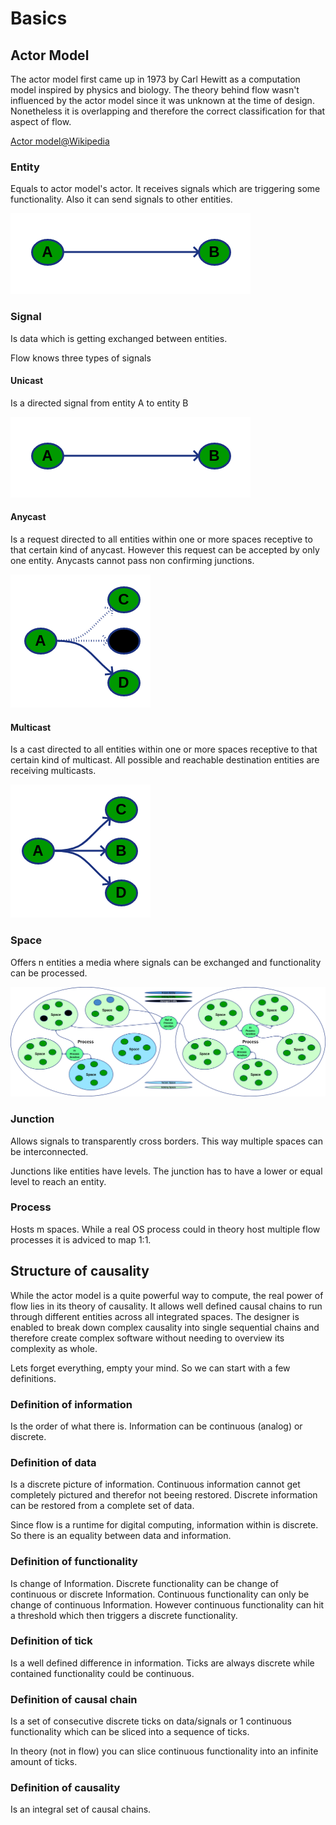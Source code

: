 # Basics
## Actor Model
The actor model first came up in 1973 by Carl Hewitt as a computation model inspired by physics and biology.
The theory behind flow wasn't influenced by the actor model since it was unknown at the time of design.
Nonetheless it is overlapping and therefore the correct classification for that aspect of flow.

[Actor model@Wikipedia](https://en.wikipedia.org/wiki/Actor_model)

### Entity
Equals to actor model's actor.
It receives signals which are triggering some functionality.
Also it can send signals to other entities.

![Unicast](media/signal_unicast.png)

### Signal
Is data which is getting exchanged between entities.

Flow knows three types of signals
#### Unicast
Is a directed signal from entity A to entity B

![Unicast](media/signal_unicast.png)

#### Anycast
Is a request directed to all entities within one or more spaces receptive to that certain kind of anycast. However this request can be accepted by only one entity. Anycasts cannot pass non confirming junctions.

![Anycast](media/signal_anycast.png)

#### Multicast
Is a cast directed to all entities within one or more spaces receptive to that certain kind of multicast. All possible and reachable destination entities are receiving multicasts.

![Multicast](media/signal_multicast.png)

### Space
Offers n entities a media where signals can be exchanged and functionality can be processed.

![Flow actormodel](media/actor_model.png)

### Junction
Allows signals to transparently cross borders.
This way multiple spaces can be interconnected.

Junctions like entities have levels. The junction has to have a lower or equal level to reach an entity.

### Process
Hosts m spaces. While a real OS process could in theory host multiple flow processes it is adviced to map 1:1.

## Structure of causality
While the actor model is a quite powerful way to compute, the real power of flow lies in its theory of causality.
It allows well defined causal chains to run through different entities across all integrated spaces.
The designer is enabled to break down complex causality into single sequential chains and therefore create complex software without needing to overview its complexity as whole.

Lets forget everything, empty your mind. So we can start with a few definitions.

### Definition of information
Is the order of what there is. Information can be continuous (analog) or discrete.

### Definition of data
Is a discrete picture of information.
Continuous information cannot get completely pictured and therefor not beeing restored.
Discrete information can be restored from a complete set of data.

Since flow is a runtime for digital computing, information within is discrete.
So there is an equality between data and information.

### Definition of functionality
Is change of Information.
Discrete functionality can be change of continuous or discrete Information.
Continuous functionality can only be change of continuous Information.
However continuous functionality can hit a threshold which then triggers a discrete functionality.

### Definition of tick
Is a well defined difference in information.
Ticks are always discrete while contained functionality could be continuous.

### Definition of causal chain
Is a set of consecutive discrete ticks on data/signals or 1 continuous functionality which can be sliced into a sequence of ticks.

In theory (not in flow) you can slice continuous functionality into an infinite amount of ticks.

### Definition of causality
Is an integral set of causal chains.

